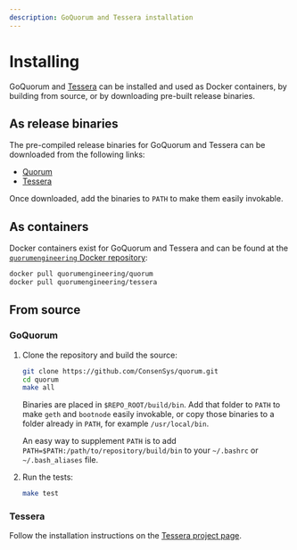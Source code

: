 ```yaml
---
description: GoQuorum and Tessera installation
---
```


# Installing

GoQuorum and [Tessera](https://docs.tessera.consensys.net) can be installed and used as Docker containers, by building from source,
or by downloading pre-built release binaries.

## As release binaries

The pre-compiled release binaries for GoQuorum and Tessera can be downloaded from the following links:

* [Quorum](https://github.com/ConsenSys/quorum/releases)
* [Tessera](https://github.com/ConsenSys/tessera/releases)

Once downloaded, add the binaries to `PATH` to make them easily invokable.

## As containers

Docker containers exist for GoQuorum and Tessera and can be found at the [`quorumengineering` Docker repository](https://hub.docker.com/u/quorumengineering/):

```bash
docker pull quorumengineering/quorum
docker pull quorumengineering/tessera
```

## From source

### GoQuorum

1. Clone the repository and build the source:

    ```bash
    git clone https://github.com/ConsenSys/quorum.git
    cd quorum
    make all
    ```

    Binaries are placed in `$REPO_ROOT/build/bin`. Add that folder to `PATH` to make `geth` and `bootnode` easily invokable, or copy those binaries to a folder already in `PATH`, for example `/usr/local/bin`.

    An easy way to supplement `PATH` is to add `PATH=$PATH:/path/to/repository/build/bin` to your `~/.bashrc` or `~/.bash_aliases` file.

1. Run the tests:

    ```bash
    make test
    ```

### Tessera

Follow the installation instructions on the [Tessera project page](https://github.com/ConsenSys/tessera).
